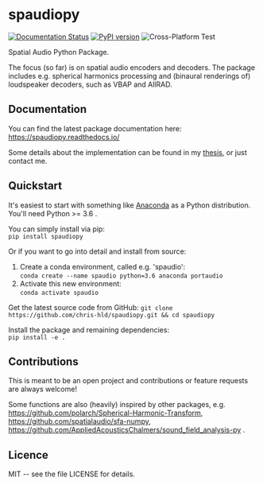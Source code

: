 # spaudiopy
 [![Documentation Status](https://readthedocs.org/projects/spaudiopy/badge/?version=latest)](https://spaudiopy.readthedocs.io/en/latest/?badge=latest)
 [![PyPI version](https://badge.fury.io/py/spaudiopy.svg)](https://pypi.org/project/spaudiopy/)
![Cross-Platform Test](https://github.com/chris-hld/spaudiopy/workflows/Cross-Platform%20Test/badge.svg)

Spatial Audio Python Package.

The focus (so far) is on spatial audio encoders and decoders.
The package includes e.g. spherical harmonics processing and (binaural renderings of) loudspeaker decoders, such as VBAP and AllRAD.

## Documentation

You can find the latest package documentation here:  
https://spaudiopy.readthedocs.io/

Some details about the implementation can be found in my [thesis](https://doi.org/10.13140/RG.2.2.11905.20323), or just contact me.

## Quickstart

It's easiest to start with something like [Anaconda](https://www.anaconda.com/distribution/) as a Python distribution.
You'll need Python >= 3.6 .

You can simply install via pip:  
  `pip install spaudiopy`

Or if you want to go into detail and install from source:

1. Create a conda environment, called e.g. 'spaudio':  
  `conda create --name spaudio python=3.6 anaconda portaudio`
2. Activate this new environment:  
  `conda activate spaudio`
  
Get the latest source code from GitHub:
  `git clone https://github.com/chris-hld/spaudiopy.git && cd spaudiopy`

Install the package and remaining dependencies:  
  `pip install -e . ` 

## Contributions

This is meant to be an open project and contributions or feature requests are always welcome!

Some functions are also (heavily) inspired by other packages, e.g. https://github.com/polarch/Spherical-Harmonic-Transform, https://github.com/spatialaudio/sfa-numpy, https://github.com/AppliedAcousticsChalmers/sound_field_analysis-py .

## Licence

MIT -- see the file LICENSE for details.
